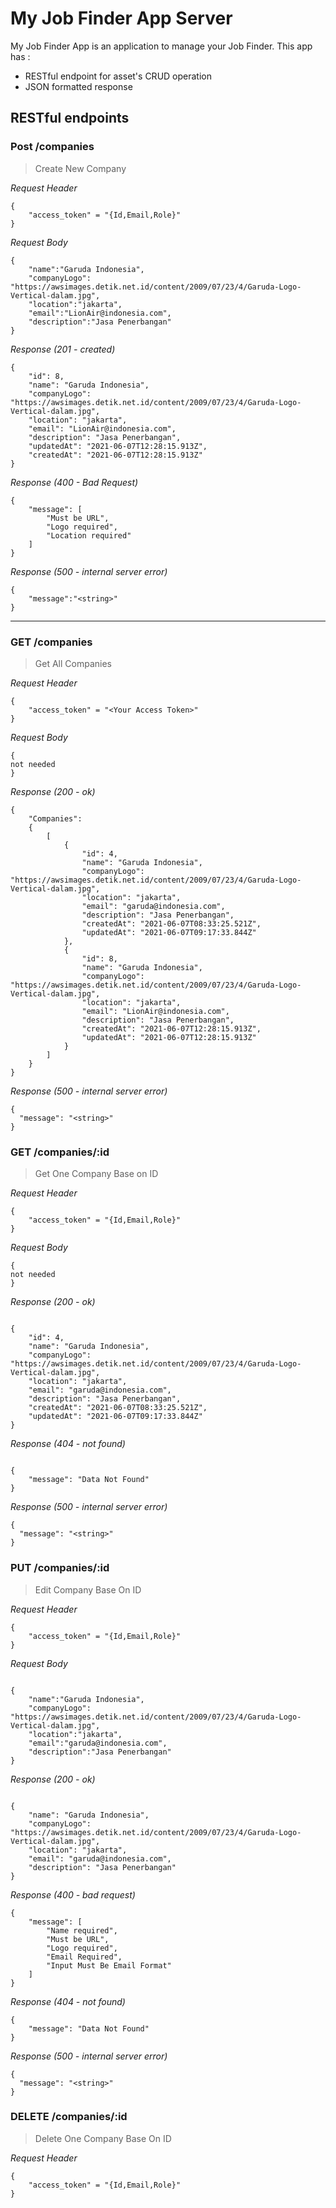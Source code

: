 # My Job Finder App Server
My Job Finder App is an application to manage your Job Finder. This app has : 
* RESTful endpoint for asset's CRUD operation
* JSON formatted response
&nbsp;

## RESTful endpoints
### Post /companies

> Create New Company

_Request Header_
```
{
    "access_token" = "{Id,Email,Role}"
}
```

_Request Body_
```
{
    "name":"Garuda Indonesia",
    "companyLogo": "https://awsimages.detik.net.id/content/2009/07/23/4/Garuda-Logo-Vertical-dalam.jpg",
    "location":"jakarta",
    "email":"LionAir@indonesia.com",
    "description":"Jasa Penerbangan"
}
```

_Response (201 - created)_
```
{
    "id": 8,
    "name": "Garuda Indonesia",
    "companyLogo": "https://awsimages.detik.net.id/content/2009/07/23/4/Garuda-Logo-Vertical-dalam.jpg",
    "location": "jakarta",
    "email": "LionAir@indonesia.com",
    "description": "Jasa Penerbangan",
    "updatedAt": "2021-06-07T12:28:15.913Z",
    "createdAt": "2021-06-07T12:28:15.913Z"
}
```

_Response (400 - Bad Request)_
```
{
    "message": [
        "Must be URL",
        "Logo required",
        "Location required"
    ]
}
```
_Response (500 - internal server error)_
```
{
    "message":"<string>"
}
```
---
### GET /companies

> Get All Companies

_Request Header_
```
{
    "access_token" = "<Your Access Token>"
}
```

_Request Body_
```
{
not needed
}
```

_Response (200 - ok)_
```
{
    "Companies":
    {
        [
            {
                "id": 4,
                "name": "Garuda Indonesia",
                "companyLogo": "https://awsimages.detik.net.id/content/2009/07/23/4/Garuda-Logo-Vertical-dalam.jpg",
                "location": "jakarta",
                "email": "garuda@indonesia.com",
                "description": "Jasa Penerbangan",
                "createdAt": "2021-06-07T08:33:25.521Z",
                "updatedAt": "2021-06-07T09:17:33.844Z"
            },
            {
                "id": 8,
                "name": "Garuda Indonesia",
                "companyLogo": "https://awsimages.detik.net.id/content/2009/07/23/4/Garuda-Logo-Vertical-dalam.jpg",
                "location": "jakarta",
                "email": "LionAir@indonesia.com",
                "description": "Jasa Penerbangan",
                "createdAt": "2021-06-07T12:28:15.913Z",
                "updatedAt": "2021-06-07T12:28:15.913Z"
            }
        ]
    }
}
```

_Response (500 - internal server error)_
```
{
  "message": "<string>"
}
```
### GET /companies/:id

> Get One Company Base on ID

_Request Header_
```
{
    "access_token" = "{Id,Email,Role}"
}
```

_Request Body_
```
{
not needed
}
```

_Response (200 - ok)_
```

{
    "id": 4,
    "name": "Garuda Indonesia",
    "companyLogo": "https://awsimages.detik.net.id/content/2009/07/23/4/Garuda-Logo-Vertical-dalam.jpg",
    "location": "jakarta",
    "email": "garuda@indonesia.com",
    "description": "Jasa Penerbangan",
    "createdAt": "2021-06-07T08:33:25.521Z",
    "updatedAt": "2021-06-07T09:17:33.844Z"
}
```
_Response (404 - not found)_
```

{
    "message": "Data Not Found"
}
```

_Response (500 - internal server error)_
```
{
  "message": "<string>"
}
```
### PUT /companies/:id

> Edit Company Base On ID

_Request Header_
```
{
    "access_token" = "{Id,Email,Role}"
}
```

_Request Body_
```

{
    "name":"Garuda Indonesia",
    "companyLogo": "https://awsimages.detik.net.id/content/2009/07/23/4/Garuda-Logo-Vertical-dalam.jpg",
    "location":"jakarta",
    "email":"garuda@indonesia.com",
    "description":"Jasa Penerbangan"
}

```

_Response (200 - ok)_
```

{
    "name": "Garuda Indonesia",
    "companyLogo": "https://awsimages.detik.net.id/content/2009/07/23/4/Garuda-Logo-Vertical-dalam.jpg",
    "location": "jakarta",
    "email": "garuda@indonesia.com",
    "description": "Jasa Penerbangan"
}
```
_Response (400 - bad request)_
```
{
    "message": [
        "Name required",
        "Must be URL",
        "Logo required",
        "Email Required",
        "Input Must Be Email Format"
    ]
}
```
_Response (404 - not found)_
```
{
    "message": "Data Not Found"
}
```

_Response (500 - internal server error)_
```
{
  "message": "<string>"
}
```
### DELETE /companies/:id

> Delete One Company Base On ID

_Request Header_
```
{
    "access_token" = "{Id,Email,Role}"
}
```